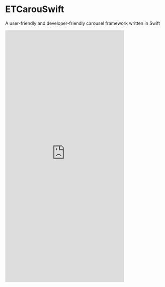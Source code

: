 # ETCarouSwift
A user-friendly and developer-friendly carousel framework written in Swift

<iframe src="https://appetize.io/embed/<8mjue6f5gjbb75w3xzd11q2n84>?device=iphone8&scale=100&autoplay=false&orientation=portrait&deviceColor=black" width="378px" height="800px" frameborder="0" scrolling="no"></iframe>
